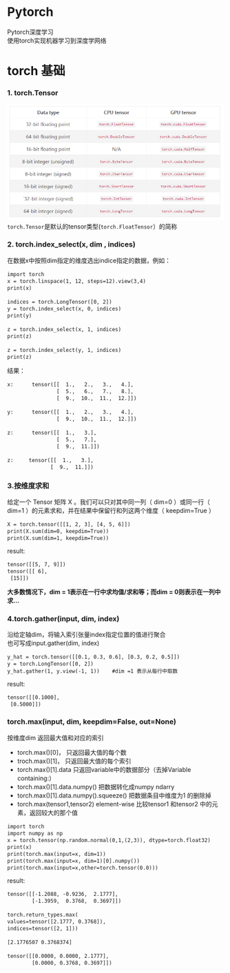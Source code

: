 # Pytorch
Pytorch深度学习<br>
使用torch实现机器学习到深度学网络
# torch 基础
### 1. torch.Tensor
![](https://github.com/orangerfun/Pytorch/raw/master/tensor.png)
`torch.Tensor`是默认的tensor类型(`torch.FloatTensor`）的简称<br>
### 2. torch.index_select(x, dim , indices)
在数据x中按照dim指定的维度选出indice指定的数据，例如：
```python3
import torch
x = torch.linspace(1, 12, steps=12).view(3,4)
print(x)

indices = torch.LongTensor([0, 2])
y = torch.index_select(x, 0, indices)
print(y)
 
z = torch.index_select(x, 1, indices)
print(z)
 
z = torch.index_select(y, 1, indices)
print(z)
```
结果：
```
x:      tensor([[  1.,   2.,   3.,   4.],
                [  5.,   6.,   7.,   8.],
                [  9.,  10.,  11.,  12.]])
        
y:      tensor([[  1.,   2.,   3.,   4.],
                [  9.,  10.,  11.,  12.]])
                
z:      tensor([[  1.,   3.],
                [  5.,   7.],
                [  9.,  11.]])
                
z:     tensor([[  1.,   3.],
              [  9.,  11.]])
````
### 3.按维度求和
给定⼀个 Tensor 矩阵 X 。我们可以只对其中同⼀列（ dim=0 ）或同⼀⾏（ dim=1 ）的元素求和，并在结果中保留⾏和列这两个维度（ keepdim=True ）
```
X = torch.tensor([[1, 2, 3], [4, 5, 6]])
print(X.sum(dim=0, keepdim=True))
print(X.sum(dim=1, keepdim=True))
```
result:
```
tensor([[5, 7, 9]])
tensor([[ 6],
 [15]])
```
**大多数情况下，dim = 1表示在一行中求均值/求和等；而dim = 0则表示在一列中求...**

### 4.torch.gather(input, dim, index)
沿给定轴dim，将输入索引张量index指定位置的值进行聚合<br>
也可写成input.gather(dim, index)
```
y_hat = torch.tensor([[0.1, 0.3, 0.6], [0.3, 0.2, 0.5]])
y = torch.LongTensor([0, 2])
y_hat.gather(1, y.view(-1, 1))    #dim =1 表示从每行中取数
```
result:
```
tensor([[0.1000],
 [0.5000]])

```
### torch.max(input, dim, keepdim=False, out=None)
按维度dim 返回最大值和对应的索引<br>
* torch.max()[0]， 只返回最大值的每个数
* troch.max()[1]， 只返回最大值的每个索引
* torch.max()[1].data 只返回variable中的数据部分（去掉Variable containing:）
* torch.max()[1].data.numpy() 把数据转化成numpy ndarry
* torch.max()[1].data.numpy().squeeze() 把数据条目中维度为1 的删除掉
* torch.max(tensor1,tensor2) element-wise 比较tensor1 和tensor2 中的元素，返回较大的那个值
```python3
import torch
import numpy as np
x = torch.tensor(np.random.normal(0,1,(2,3)), dtype=torch.float32)
print(x)
print(torch.max(input=x, dim=1))
print(torch.max(input=x, dim=1)[0].numpy())
print(torch.max(input=x,other=torch.tensor(0.0)))
```
result:
```
tensor([[-1.2088, -0.9236,  2.1777],
        [-1.3959,  0.3768,  0.3697]])

torch.return_types.max(
values=tensor([2.1777, 0.3768]),
indices=tensor([2, 1]))

[2.1776507 0.3768374]

tensor([[0.0000, 0.0000, 2.1777],
        [0.0000, 0.3768, 0.3697]])
```
